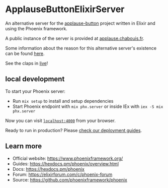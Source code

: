 # ApplauseButtonElixirServer

An alternative server for the [applause-button](https://applause-button.com/) project written in Elixir and using the Phoenix framework.

A public instance of the server is provided at [applause.chabouis.fr](https://applause.chabouis.fr/get-claps?url=https://applause-button.com/).

Some information about the reason for this alternative server's existence can be found [here](https://github.com/ColinEberhardt/applause-button/issues/101#issuecomment-2586541340).

See the claps in [live](https://applause.chabouis.fr/live-claps)!

## local development

To start your Phoenix server:

  * Run `mix setup` to install and setup dependencies
  * Start Phoenix endpoint with `mix phx.server` or inside IEx with `iex -S mix phx.server`

Now you can visit [`localhost:4000`](http://localhost:4000) from your browser.

Ready to run in production? Please [check our deployment guides](https://hexdocs.pm/phoenix/deployment.html).

## Learn more

  * Official website: https://www.phoenixframework.org/
  * Guides: https://hexdocs.pm/phoenix/overview.html
  * Docs: https://hexdocs.pm/phoenix
  * Forum: https://elixirforum.com/c/phoenix-forum
  * Source: https://github.com/phoenixframework/phoenix
